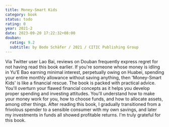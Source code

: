 ```yaml
---
title: Money-Smart Kids
category: book
status: todo
rating: 0
year: 2021-2
date: 2023-09-20 17:22:32+08:00
douban:
  rating: 9.2
  subtitle: by Bodo Schäfer / 2021 / CITIC Publishing Group
---
```


Via Twitter user Lao Bai, reviews on Douban frequently express regret for not having read this book earlier. If you're someone whose money is idling in Yu'E Bao earning minimal interest, perpetually owing on Huabei, spending your entire monthly allowance without saving anything, then 'Money-Smart Kids' is like a financial rescue. The book is packed with practical advice. You'll overturn your flawed financial concepts as it helps you develop proper spending and investing attitudes. You'll understand how to make your money work for you, how to choose funds, and how to allocate assets, among other things. After reading this book, I gradually transitioned from a frivolous spender to a sensible consumer with my own savings, and later my investments in funds all showed profitable returns. I'm truly grateful for this book.
